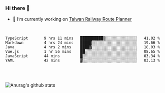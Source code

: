 ### Hi there 👋

- 🔭 I’m currently working on [Taiwan Railway Route Planner](https://github.com/Taiwan-Railway-Route-Planner)

<br/>

<!--START_SECTION:waka-->

```text
TypeScript       9 hrs 11 mins   ██████████▒░░░░░░░░░░░░░░   41.02 %
Markdown         4 hrs 24 mins   █████░░░░░░░░░░░░░░░░░░░░   19.66 %
Java             4 hrs 2 mins    ████▓░░░░░░░░░░░░░░░░░░░░   18.03 %
Vue.js           1 hr 56 mins    ██░░░░░░░░░░░░░░░░░░░░░░░   08.65 %
JavaScript       44 mins         █░░░░░░░░░░░░░░░░░░░░░░░░   03.34 %
YAML             42 mins         ▓░░░░░░░░░░░░░░░░░░░░░░░░   03.13 %
```

<!--END_SECTION:waka-->

<br/>
<br/>

![Anurag's github stats](https://github-readme-stats.vercel.app/api?username=DepickereSven&show_icons=true&theme=tokyonight)



<!--
**DepickereSven/DepickereSven** is a ✨ _special_ ✨ repository because its `README.md` (this file) appears on your GitHub profile.

Here are some ideas to get you started:

- 🔭 I’m currently working on ...
- 🌱 I’m currently learning ...
- 👯 I’m looking to collaborate on ...
- 🤔 I’m looking for help with ...
- 💬 Ask me about ...
- 📫 How to reach me: ...
- 😄 Pronouns: ...
- ⚡ Fun fact: ...
-->
